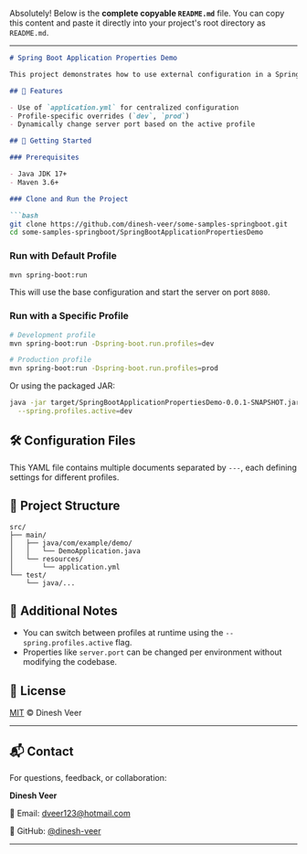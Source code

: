 Absolutely! Below is the **complete copyable `README.md`** file. You can copy this content and paste it directly into your project's root directory as `README.md`.

---

````markdown
# Spring Boot Application Properties Demo

This project demonstrates how to use external configuration in a Spring Boot application using `application.yml` and profile-specific settings.

## 🧩 Features

- Use of `application.yml` for centralized configuration
- Profile-specific overrides (`dev`, `prod`)
- Dynamically change server port based on the active profile

## 🚀 Getting Started

### Prerequisites

- Java JDK 17+
- Maven 3.6+

### Clone and Run the Project

```bash
git clone https://github.com/dinesh-veer/some-samples-springboot.git
cd some-samples-springboot/SpringBootApplicationPropertiesDemo
````

### Run with Default Profile

```bash
mvn spring-boot:run
```

This will use the base configuration and start the server on port `8080`.

### Run with a Specific Profile

```bash
# Development profile
mvn spring-boot:run -Dspring-boot.run.profiles=dev

# Production profile
mvn spring-boot:run -Dspring-boot.run.profiles=prod
```

Or using the packaged JAR:

```bash
java -jar target/SpringBootApplicationPropertiesDemo-0.0.1-SNAPSHOT.jar \
  --spring.profiles.active=dev
```

## 🛠 Configuration Files

This YAML file contains multiple documents separated by `---`, each defining settings for different profiles.

## 📂 Project Structure

```
src/
├── main/
│   ├── java/com/example/demo/
│   │   └── DemoApplication.java
│   └── resources/
│       └── application.yml
└── test/
    └── java/...
```

## 📘 Additional Notes

* You can switch between profiles at runtime using the `--spring.profiles.active` flag.
* Properties like `server.port` can be changed per environment without modifying the codebase.

## 📝 License

[MIT](../LICENSE) © Dinesh Veer

---
## 📬 Contact

For questions, feedback, or collaboration:

**Dinesh Veer**

📧 Email: [dveer123@hotmail.com](mailto:dveer123@example.com)

🔗 GitHub: [@dinesh-veer](https://github.com/dinesh-veer)

---
```
